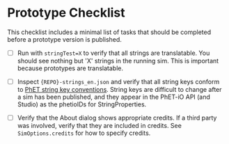 # Prototype Checklist

This checklist includes a minimal list of tasks that should be completed before a prototype version is published.

- [ ] Run with `stringTest=X` to verify that all strings are translatable. You should see nothing but 'X' strings in the
  running sim. This is important because prototypes are translatable.

- [ ] Inspect `{REPO}-strings_en.json` and verify that all string keys conform
  to [PhET string key conventions](https://github.com/phetsims/phet-info/blob/main/doc/string-key-conventions.md).
  String keys are difficult to change after a sim has been published, and they appear in the PhET-iO API (and Studio) as
  the phetioIDs for StringProperties.

- [ ] Verify that the About dialog shows appropriate credits. If a third party was involved, verify that they are
  included in credits. See `SimOptions.credits` for how to specify credits.
